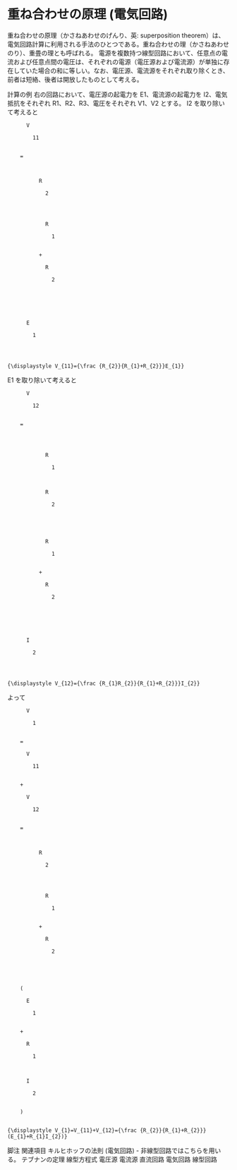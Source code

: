 # 重ね合わせの原理 (電気回路)

重ね合わせの原理（かさねあわせのげんり、英: superposition theorem）は、電気回路計算に利用される手法のひとつである。重ね合わせの理（かさねあわせのり）、重畳の理とも呼ばれる。
電源を複数持つ線型回路において、任意点の電流および任意点間の電圧は、それぞれの電源（電圧源および電流源）が単独に存在していた場合の和に等しい。なお、電圧源、電流源をそれぞれ取り除くとき、前者は短絡、後者は開放したものとして考える。

計算の例
右の回路において、電圧源の起電力を E1、電流源の起電力を I2、電気抵抗をそれぞれ R1、R2、R3、電圧をそれぞれ V1、V2 とする。
I2 を取り除いて考えると

  
    
      
        
          V
          
            11
          
        
        =
        
          
            
              R
              
                2
              
            
            
              
                R
                
                  1
                
              
              +
              
                R
                
                  2
                
              
            
          
        
        
          E
          
            1
          
        
      
    
    {\displaystyle V_{11}={\frac {R_{2}}{R_{1}+R_{2}}}E_{1}}
  

E1 を取り除いて考えると

  
    
      
        
          V
          
            12
          
        
        =
        
          
            
              
                R
                
                  1
                
              
              
                R
                
                  2
                
              
            
            
              
                R
                
                  1
                
              
              +
              
                R
                
                  2
                
              
            
          
        
        
          I
          
            2
          
        
      
    
    {\displaystyle V_{12}={\frac {R_{1}R_{2}}{R_{1}+R_{2}}}I_{2}}
  

よって

  
    
      
        
          V
          
            1
          
        
        =
        
          V
          
            11
          
        
        +
        
          V
          
            12
          
        
        =
        
          
            
              R
              
                2
              
            
            
              
                R
                
                  1
                
              
              +
              
                R
                
                  2
                
              
            
          
        
        (
        
          E
          
            1
          
        
        +
        
          R
          
            1
          
        
        
          I
          
            2
          
        
        )
      
    
    {\displaystyle V_{1}=V_{11}+V_{12}={\frac {R_{2}}{R_{1}+R_{2}}}(E_{1}+R_{1}I_{2})}

脚注
関連項目
キルヒホッフの法則 (電気回路) - 非線型回路ではこちらを用いる。
テブナンの定理
線型方程式
電圧源
電流源
直流回路
電気回路
線型回路